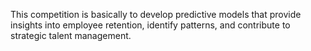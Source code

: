 This competition is basically to develop predictive models that provide insights into employee retention, identify patterns, and contribute to strategic talent management.
